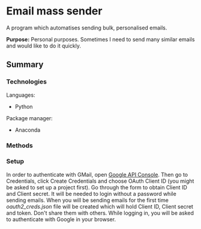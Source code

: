 # Email mass sender

A program which automatises sending bulk, personalised emails. 

**Purpose:** Personal purposes. Sometimes I need to send many similar emails and would like to do it quickly.

## Summary

### Technologies

Languages:

* Python

Package manager:

* Anaconda

### Methods

### Setup

In order to authenticate with GMail, open [Google API Console](https://console.developers.google.com/). Then go to Credentials, click Create Credentials and choose OAuth Client ID (you might be asked to set up a project first). Go through the form to obtain Client ID and Client secret. It will be needed to login without a password while sending emails. When you will be sending emails for the first time *oauth2_creds.json* file will be created which will hold Client ID, Client secret and token. Don't share them with others. While logging in, you will be asked to authenticate with Google in your browser. 